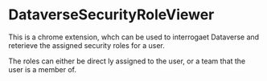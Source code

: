 # DataverseSecurityRoleViewer

This is a chrome extension, whch can be used to interrogaet Dataverse and reterieve the assigned security roles for a user.

The roles can either be direct ly assigned to the user, or a team that the user is a member of.
